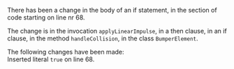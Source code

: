 There has been a change in the body of an if statement, in the section of code starting on line nr 68.
  
The change is in the invocation ```applyLinearImpulse```, in a then clause, in an if clause, in the method ```handleCollision```, in the class ```BumperElement```.
  
The following changes have been made:  
Inserted literal ```true``` on line 68.  
